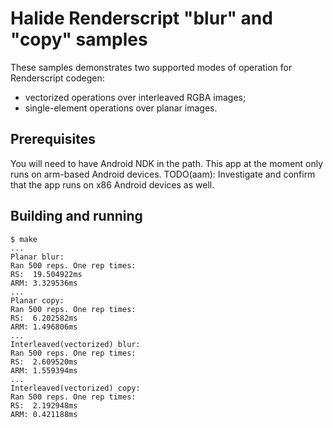 Halide Renderscript "blur" and "copy" samples
===

These samples demonstrates two supported modes of operation for Renderscript codegen:
 - vectorized operations over interleaved RGBA images;
 - single-element operations over planar images.

Prerequisites
---

You will need to have Android NDK in the path.
This app at the moment only runs on arm-based Android devices.
TODO(aam): Investigate and confirm that the app runs on x86 Android devices as well.

Building and running
---

```
$ make
...
Planar blur:
Ran 500 reps. One rep times:
RS:  19.504922ms
ARM: 3.329536ms
...
Planar copy:
Ran 500 reps. One rep times:
RS:  6.202582ms
ARM: 1.496806ms
...
Interleaved(vectorized) blur:
Ran 500 reps. One rep times:
RS:  2.609520ms
ARM: 1.559394ms
...
Interleaved(vectorized) copy:
Ran 500 reps. One rep times:
RS:  2.192948ms
ARM: 0.421188ms
```
